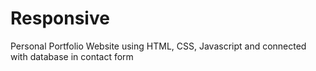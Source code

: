 # Responsive
Personal Portfolio Website using HTML,  CSS, Javascript and  connected with database  in contact form 

